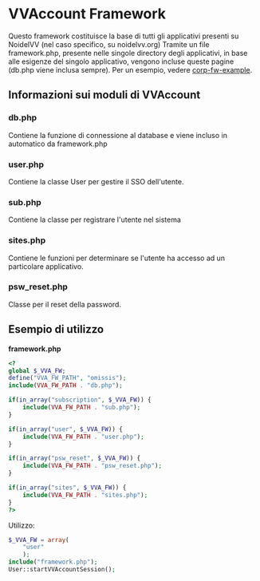 # VVAccount Framework
Questo framework costituisce la base di tutti gli applicativi presenti su NoidelVV (nel caso specifico, su noidelvv.org)
Tramite un file framework.php, presente nelle singole directory degli applicativi, in base alle esigenze del singolo applicativo, vengono incluse queste pagine (db.php viene inclusa sempre). Per un esempio, vedere [corp-fw-example](https://github.com/NoidelVV/corp-fw-example).

## Informazioni sui moduli di VVAccount
### db.php
Contiene la funzione di connessione al database e viene incluso in automatico da framework.php

### user.php
Contiene la classe User per gestire il SSO dell'utente.

### sub.php
Contiene la classe per registrare l'utente nel sistema

### sites.php
Contiene le funzioni per determinare se l'utente ha accesso ad un particolare applicativo.

### psw_reset.php
Classe per il reset della password.

## Esempio di utilizzo
**framework.php**
```php
<?
global $_VVA_FW;
define("VVA_FW_PATH", "omissis");
include(VVA_FW_PATH . "db.php");

if(in_array("subscription", $_VVA_FW)) {
	include(VVA_FW_PATH . "sub.php");
}

if(in_array("user", $_VVA_FW)) {
	include(VVA_FW_PATH . "user.php");
}

if(in_array("psw_reset", $_VVA_FW)) {
	include(VVA_FW_PATH . "psw_reset.php");
}

if(in_array("sites", $_VVA_FW)) {
	include(VVA_FW_PATH . "sites.php");
}
?>
```
Utilizzo:
```php
$_VVA_FW = array(
	"user"
	);
include("framework.php");
User::startVVAccountSession();
```
